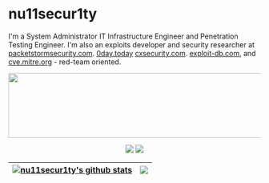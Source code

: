 # nu11secur1ty

I'm a System Administrator IT Infrastructure Engineer and Penetration Testing Engineer. I'm also an exploits developer and security researcher at 
[packetstormsecurity.com](https://packetstormsecurity.com/files/author/14758/).
[0day.today](https://0day.today/author/40474)
[cxsecurity.com](https://cxsecurity.com/author/nu11secur1ty/1/).
[exploit-db.com](https://www.exploit-db.com/?author=10359), and
[cve.mitre.org](https://github.com/nu11secur1ty/CVE-mitre) - red-team oriented.

<p align="center">
<a href="https://www.nu11secur1ty.com/"><img src="https://github.com/nu11secur1ty/nu11secur1ty/blob/master/logo/logo300.png" width="519" height="129"/></a>
</p>

<!--Plugin website + followers-->
<p align="center">
        <a href="https://www.nu11secur1ty.com/"><img src="https://img.shields.io/website?style=for-the-badge&url=https%3A%2F%2Fwww.nu11secur1ty.com%2F"></a>
    <a href="https://github.com/nu11secur1ty"><img src="https://img.shields.io/github/followers/nu11secur1ty?style=for-the-badge&logo=github&logoColor=ffffff&labelColor=1a1a1a&color=802000"></a>
</p>
<!--Plugin website + followers-->

<!--Panel-->
| <a href="https://github.com/nu11secur1ty/github-readme-stats"><img align="center" src="https://github-readme-stats.vercel.app/api?username=nu11secur1ty&show_icons=true&include_all_commits=true&theme=buefy&hide_border=true" alt="nu11secur1ty's github stats" /></a> | <a href="https://github.com/nu11secur1ty/github-readme-stats"><img align="center" src="https://github-readme-stats.vercel.app/api/top-langs/?username=nu11secur1ty&layout=compact&theme=buefy&hide_border=true" /></a> |
| ------------- | ------------- |
<!--Panel-->
